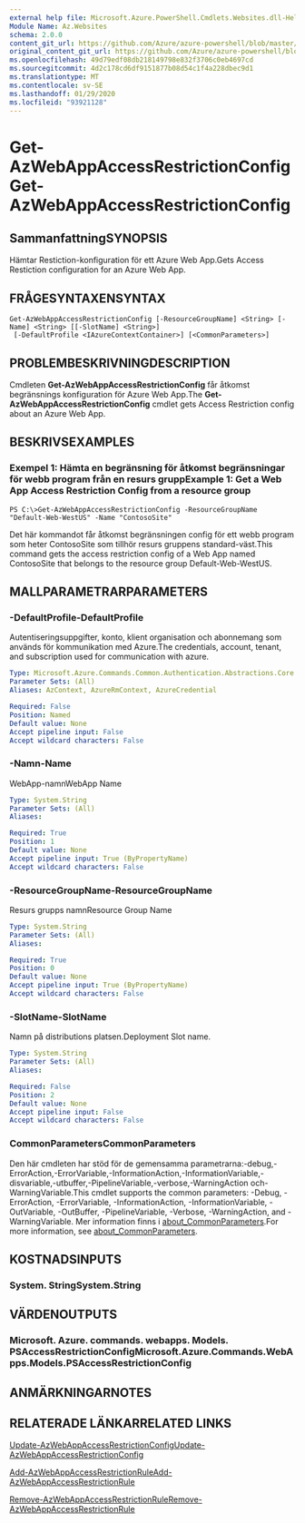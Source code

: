 ```yaml
---
external help file: Microsoft.Azure.PowerShell.Cmdlets.Websites.dll-Help.xml
Module Name: Az.Websites
schema: 2.0.0
content_git_url: https://github.com/Azure/azure-powershell/blob/master/src/Websites/Websites/help/Get-AzWebAppAccessRestrictionConfig.md
original_content_git_url: https://github.com/Azure/azure-powershell/blob/master/src/Websites/Websites/help/Get-AzWebAppAccessRestrictionConfig.md
ms.openlocfilehash: 49d79edf08db218149798e832f3706c0eb4697cd
ms.sourcegitcommit: 4d2c178cd6df9151877b08d54c1f4a228dbec9d1
ms.translationtype: MT
ms.contentlocale: sv-SE
ms.lasthandoff: 01/29/2020
ms.locfileid: "93921128"
---
```

# <span data-ttu-id="c4db1-101">Get-AzWebAppAccessRestrictionConfig</span><span class="sxs-lookup"><span data-stu-id="c4db1-101">Get-AzWebAppAccessRestrictionConfig</span></span>

## <span data-ttu-id="c4db1-102">Sammanfattning</span><span class="sxs-lookup"><span data-stu-id="c4db1-102">SYNOPSIS</span></span>
<span data-ttu-id="c4db1-103">Hämtar Restiction-konfiguration för ett Azure Web App.</span><span class="sxs-lookup"><span data-stu-id="c4db1-103">Gets Access Restiction configuration for an Azure Web App.</span></span>

## <span data-ttu-id="c4db1-104">FRÅGESYNTAXEN</span><span class="sxs-lookup"><span data-stu-id="c4db1-104">SYNTAX</span></span>

```
Get-AzWebAppAccessRestrictionConfig [-ResourceGroupName] <String> [-Name] <String> [[-SlotName] <String>]
 [-DefaultProfile <IAzureContextContainer>] [<CommonParameters>]
```

## <span data-ttu-id="c4db1-105">PROBLEMBESKRIVNING</span><span class="sxs-lookup"><span data-stu-id="c4db1-105">DESCRIPTION</span></span>
<span data-ttu-id="c4db1-106">Cmdleten **Get-AzWebAppAccessRestrictionConfig** får åtkomst begränsnings konfiguration för Azure Web App.</span><span class="sxs-lookup"><span data-stu-id="c4db1-106">The **Get-AzWebAppAccessRestrictionConfig** cmdlet gets Access Restriction config about an Azure Web App.</span></span>

## <span data-ttu-id="c4db1-107">BESKRIVS</span><span class="sxs-lookup"><span data-stu-id="c4db1-107">EXAMPLES</span></span>

### <span data-ttu-id="c4db1-108">Exempel 1: Hämta en begränsning för åtkomst begränsningar för webb program från en resurs grupp</span><span class="sxs-lookup"><span data-stu-id="c4db1-108">Example 1: Get a Web App Access Restriction Config from a resource group</span></span>
```
PS C:\>Get-AzWebAppAccessRestrictionConfig -ResourceGroupName "Default-Web-WestUS" -Name "ContosoSite"
```

<span data-ttu-id="c4db1-109">Det här kommandot får åtkomst begränsningen config för ett webb program som heter ContosoSite som tillhör resurs gruppens standard-väst.</span><span class="sxs-lookup"><span data-stu-id="c4db1-109">This command gets the access restriction config of a Web App named ContosoSite that belongs to the resource group Default-Web-WestUS.</span></span>

## <span data-ttu-id="c4db1-110">MALLPARAMETRAR</span><span class="sxs-lookup"><span data-stu-id="c4db1-110">PARAMETERS</span></span>

### <span data-ttu-id="c4db1-111">-DefaultProfile</span><span class="sxs-lookup"><span data-stu-id="c4db1-111">-DefaultProfile</span></span>
<span data-ttu-id="c4db1-112">Autentiseringsuppgifter, konto, klient organisation och abonnemang som används för kommunikation med Azure.</span><span class="sxs-lookup"><span data-stu-id="c4db1-112">The credentials, account, tenant, and subscription used for communication with azure.</span></span>

```yaml
Type: Microsoft.Azure.Commands.Common.Authentication.Abstractions.Core.IAzureContextContainer
Parameter Sets: (All)
Aliases: AzContext, AzureRmContext, AzureCredential

Required: False
Position: Named
Default value: None
Accept pipeline input: False
Accept wildcard characters: False
```

### <span data-ttu-id="c4db1-113">-Namn</span><span class="sxs-lookup"><span data-stu-id="c4db1-113">-Name</span></span>
<span data-ttu-id="c4db1-114">WebApp-namn</span><span class="sxs-lookup"><span data-stu-id="c4db1-114">WebApp Name</span></span>

```yaml
Type: System.String
Parameter Sets: (All)
Aliases:

Required: True
Position: 1
Default value: None
Accept pipeline input: True (ByPropertyName)
Accept wildcard characters: False
```

### <span data-ttu-id="c4db1-115">-ResourceGroupName</span><span class="sxs-lookup"><span data-stu-id="c4db1-115">-ResourceGroupName</span></span>
<span data-ttu-id="c4db1-116">Resurs grupps namn</span><span class="sxs-lookup"><span data-stu-id="c4db1-116">Resource Group Name</span></span>

```yaml
Type: System.String
Parameter Sets: (All)
Aliases:

Required: True
Position: 0
Default value: None
Accept pipeline input: True (ByPropertyName)
Accept wildcard characters: False
```

### <span data-ttu-id="c4db1-117">-SlotName</span><span class="sxs-lookup"><span data-stu-id="c4db1-117">-SlotName</span></span>
<span data-ttu-id="c4db1-118">Namn på distributions platsen.</span><span class="sxs-lookup"><span data-stu-id="c4db1-118">Deployment Slot name.</span></span>

```yaml
Type: System.String
Parameter Sets: (All)
Aliases:

Required: False
Position: 2
Default value: None
Accept pipeline input: False
Accept wildcard characters: False
```

### <span data-ttu-id="c4db1-119">CommonParameters</span><span class="sxs-lookup"><span data-stu-id="c4db1-119">CommonParameters</span></span>
<span data-ttu-id="c4db1-120">Den här cmdleten har stöd för de gemensamma parametrarna:-debug,-ErrorAction,-ErrorVariable,-InformationAction,-InformationVariable,-disvariable,-utbuffer,-PipelineVariable,-verbose,-WarningAction och-WarningVariable.</span><span class="sxs-lookup"><span data-stu-id="c4db1-120">This cmdlet supports the common parameters: -Debug, -ErrorAction, -ErrorVariable, -InformationAction, -InformationVariable, -OutVariable, -OutBuffer, -PipelineVariable, -Verbose, -WarningAction, and -WarningVariable.</span></span> <span data-ttu-id="c4db1-121">Mer information finns i [about_CommonParameters](https://go.microsoft.com/fwlink/?LinkID=113216).</span><span class="sxs-lookup"><span data-stu-id="c4db1-121">For more information, see [about_CommonParameters](https://go.microsoft.com/fwlink/?LinkID=113216).</span></span>

## <span data-ttu-id="c4db1-122">KOSTNADS</span><span class="sxs-lookup"><span data-stu-id="c4db1-122">INPUTS</span></span>

### <span data-ttu-id="c4db1-123">System. String</span><span class="sxs-lookup"><span data-stu-id="c4db1-123">System.String</span></span>

## <span data-ttu-id="c4db1-124">VÄRDEN</span><span class="sxs-lookup"><span data-stu-id="c4db1-124">OUTPUTS</span></span>

### <span data-ttu-id="c4db1-125">Microsoft. Azure. commands. webapps. Models. PSAccessRestrictionConfig</span><span class="sxs-lookup"><span data-stu-id="c4db1-125">Microsoft.Azure.Commands.WebApps.Models.PSAccessRestrictionConfig</span></span>

## <span data-ttu-id="c4db1-126">ANMÄRKNINGAR</span><span class="sxs-lookup"><span data-stu-id="c4db1-126">NOTES</span></span>

## <span data-ttu-id="c4db1-127">RELATERADE LÄNKAR</span><span class="sxs-lookup"><span data-stu-id="c4db1-127">RELATED LINKS</span></span>

[<span data-ttu-id="c4db1-128">Update-AzWebAppAccessRestrictionConfig</span><span class="sxs-lookup"><span data-stu-id="c4db1-128">Update-AzWebAppAccessRestrictionConfig</span></span>](./Update-AzWebAppAccessRestrictionConfig.md)

[<span data-ttu-id="c4db1-129">Add-AzWebAppAccessRestrictionRule</span><span class="sxs-lookup"><span data-stu-id="c4db1-129">Add-AzWebAppAccessRestrictionRule</span></span>](./Add-AzWebAppAccessRestrictionRule.md)

[<span data-ttu-id="c4db1-130">Remove-AzWebAppAccessRestrictionRule</span><span class="sxs-lookup"><span data-stu-id="c4db1-130">Remove-AzWebAppAccessRestrictionRule</span></span>](./Remove-AzWebAppAccessRestrictionRule.md)
